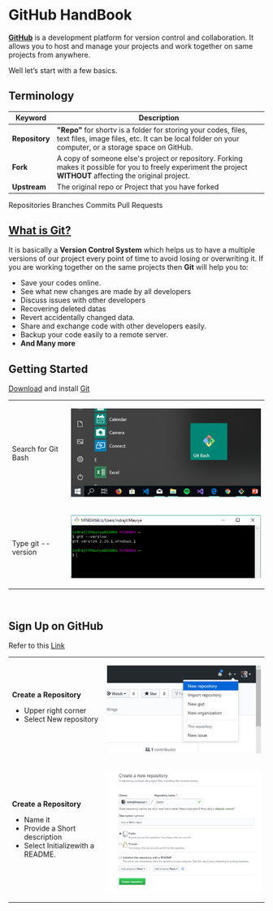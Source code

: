 # GitHub HandBook
**[GitHub](http://github.com)** is a development platform for version control and collaboration. It allows you to host and manage your projects and work together on same projects from anywhere.

Well let’s start with a few basics.
## Terminology

| Keyword | Description |
| ---| --- |
| **Repository** | **"Repo"** for shortv is a folder for storing your codes, files, text files, image files, etc. It can be local folder on your computer, or a storage space on GitHub. |
| **Fork** | A copy of someone else's project or repository. Forking makes it possible for you to freely experiment the project **WITHOUT** affecting the original project. |
| **Upstream** | The original repo or Project that you have forked |

Repositories
Branches
Commits
Pull Requests

## [What is Git?](https://www.atlassian.com/git/tutorials/what-is-git)

It is basically a **Version Control System** which helps us to have a multiple versions of our project every point of time to avoid losing or overwriting it.
If you are working together on the same projects then **Git** will help you to:
- Save your codes online.
- See what new changes are made by all developers
- Discuss issues with other developers
- Recovering deleted datas
- Revert accidentally changed data.
- Share and exchange code with other developers easily.
- Backup your code easily to a remote server.
- **And Many more**

## Getting Started

[Download](https://git-scm.com/downloads) and install [Git](https://git-scm.com/downloads)

<table>
  <tr>
    <td>Search for Git Bash
    </td>
    <td> <p align="left">
       <img src="p1.png" width="550">
    </p>
    </td>
  </tr>
  
  <tr>
    <td>Type git --version
    </td>
    <td> <p align="left">
       <img src="p2.PNG" width="550">
    </p>
    </td>
  </tr>
 
</table>
<br/>

## Sign Up on GitHub

Refer to this [Link](https://github.com/join?source=header-home)

<table>
  <tr>
    <td><strong>Create a Repository</strong><br/>
<ul><li>Upper right corner</li>
  <li>Select New repository</li>
    </ul>
    </td>
    <td> <p align="left">
       <img src="p4.PNG" width="550">
    </p>
    </td>
  </tr>
  
  <tr>
    <td><strong>Create a Repository</strong><br/>
<ul>
  <li>Name it</li>
  <li>Provide a Short description</li>
  <li>Select Initializewith a README.</li>
      </ul>
    </td>
    <td> <p align="left">
       <img src="p3.PNG" width="550">
    </p>
    </td>
  </tr>
 
</table>


